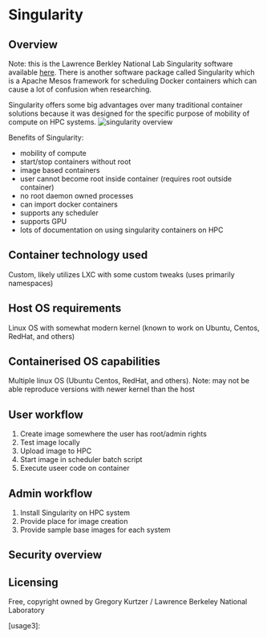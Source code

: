 # Singularity
## Overview
Note: this is the Lawrence Berkley National Lab Singularity software available [here][1].  There is another software package called Singularity which is a Apache Mesos framework for scheduling Docker containers which can cause a lot of confusion when researching.

Singularity offers some big advantages over many traditional container solutions because it was designed for the specific purpose of mobility of compute on HPC systems.
![singularity overview][Singularity.jpg]

Benefits of Singularity:
* mobility of compute
* start/stop containers without root
* image based containers
* user cannot become root inside container (requires root outside container)
* no root daemon owned processes
* can import docker containers
* supports any scheduler
* supports GPU
* lots of documentation on using singularity containers on HPC

## Container technology used
Custom, likely utilizes LXC with some custom tweaks (uses primarily namespaces)

## Host OS requirements
Linux OS with somewhat modern kernel (known to work on Ubuntu, Centos, RedHat, and others)

## Containerised OS capabilities
Multiple linux OS (Ubuntu Centos, RedHat, and others).  Note: may not be able reproduce versions with newer kernel than the host

## User workflow
1. Create image somewhere the user has root/admin rights
2. Test image locally
3. Upload image to HPC
4. Start image in scheduler batch script
5. Execute useer code on container

## Admin workflow
1. Install Singularity on HPC system
2. Provide place for image creation
3. Provide sample base images for each system

## Security overview


## Licensing
Free, copyright owned by Gregory Kurtzer / Lawrence Berkeley National Laboratory

[Singularity.jpg]:https://6lli539m39y3hpkelqsm3c2fg-wpengine.netdna-ssl.com/wp-content/uploads/2016/10/Singularity-architecture_G-Kurtzer-e1477021972985.jpg
[1]:http://singularity.lbl.gov/
[2]:http://www.admin-magazine.com/HPC/Articles/Singularity-A-Container-for-HPC
[usage1]:https://researchapps.github.io/reproducibility/physics/2016/11/17/singularity-hello-world/
[usage2]:https://hpc.nih.gov/apps/singularity.html
[usage3]: